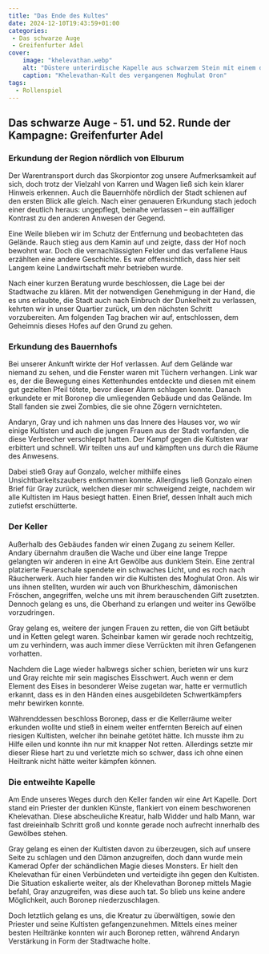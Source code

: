 ```yaml
---
title: "Das Ende des Kultes"
date: 2024-12-10T19:43:59+01:00
categories:
 - Das schwarze Auge
 - Greifenfurter Adel
cover:
    image: "khelevathan.webp"
    alt: "Düstere unterirdische Kapelle aus schwarzem Stein mit einem dämonischen Wesen im Zentrum, halb Widder und halb Mensch, mit glühenden roten Augen. Im Vordergrund versammeln sich vermummte Gestalten in roten Roben um eine brennende Feuerschale, die die Kapelle in ein unheimliches, rötliches Licht taucht. Die Wände sind mit Gravuren und dunklen Symbolen geschmückt, die eine bedrohliche Atmosphäre erzeugen."
    caption: "Khelevathan-Kult des vergangenen Moghulat Oron"
tags:
  - Rollenspiel
---
```


## Das schwarze Auge - 51. und 52. Runde der Kampagne: Greifenfurter Adel

### Erkundung der Region nördlich von Elburum

Der Warentransport durch das Skorpiontor zog unsere Aufmerksamkeit auf sich, doch trotz der Vielzahl von Karren und Wagen ließ sich kein klarer Hinweis erkennen. Auch die Bauernhöfe nördlich der Stadt schienen auf den ersten Blick alle gleich. Nach einer genaueren Erkundung stach jedoch einer deutlich heraus: ungepflegt, beinahe verlassen – ein auffälliger Kontrast zu den anderen Anwesen der Gegend.

Eine Weile blieben wir im Schutz der Entfernung und beobachteten das Gelände. Rauch stieg aus dem Kamin auf und zeigte, dass der Hof noch bewohnt war. Doch die vernachlässigten Felder und das verfallene Haus erzählten eine andere Geschichte. Es war offensichtlich, dass hier seit Langem keine Landwirtschaft mehr betrieben wurde.

Nach einer kurzen Beratung wurde beschlossen, die Lage bei der Stadtwache zu klären. Mit der notwendigen Genehmigung in der Hand, die es uns erlaubte, die Stadt auch nach Einbruch der Dunkelheit zu verlassen, kehrten wir in unser Quartier zurück, um den nächsten Schritt vorzubereiten. Am folgenden Tag brachen wir auf, entschlossen, dem Geheimnis dieses Hofes auf den Grund zu gehen.

### Erkundung des Bauernhofs

Bei unserer Ankunft wirkte der Hof verlassen. Auf dem Gelände war niemand zu sehen, und die Fenster waren mit Tüchern verhangen. Link war es, der die Bewegung eines Kettenhundes entdeckte und diesen mit einem gut gezielten Pfeil tötete, bevor dieser Alarm schlagen konnte. Danach erkundete er mit Boronep die umliegenden Gebäude und das Gelände. Im Stall fanden sie zwei Zombies, die sie ohne Zögern vernichteten.

Andaryn, Gray und ich nahmen uns das Innere des Hauses vor, wo wir einige Kultisten und auch die jungen Frauen aus der Stadt vorfanden, die diese Verbrecher verschleppt hatten. Der Kampf gegen die Kultisten war erbittert und schnell. Wir teilten uns auf und kämpften uns durch die Räume des Anwesens.

Dabei stieß Gray auf Gonzalo, welcher mithilfe eines Unsichtbarkeitszaubers entkommen konnte. Allerdings ließ Gonzalo einen Brief für Gray zurück, welchen dieser mir schweigend zeigte, nachdem wir alle Kultisten im Haus besiegt hatten. Einen Brief, dessen Inhalt auch mich zutiefst erschütterte.

### Der Keller

Außerhalb des Gebäudes fanden wir einen Zugang zu seinem Keller. Andary übernahm draußen die Wache und über eine lange Treppe gelangten wir anderen in eine Art Gewölbe aus dunklem Stein. Eine zentral platzierte Feuerschale spendete ein schwaches Licht, und es roch nach Räucherwerk. Auch hier fanden wir die Kultisten des Moghulat Oron. Als wir uns ihnen stellten, wurden wir auch von Bhurkheschim, dämonischen Fröschen, angegriffen, welche uns mit ihrem berauschenden Gift zusetzten. Dennoch gelang es uns, die Oberhand zu erlangen und weiter ins Gewölbe vorzudringen.

Gray gelang es, weitere der jungen Frauen zu retten, die von Gift betäubt und in Ketten gelegt waren. Scheinbar kamen wir gerade noch rechtzeitig, um zu verhindern, was auch immer diese Verrückten mit ihren Gefangenen vorhatten.

Nachdem die Lage wieder halbwegs sicher schien, berieten wir uns kurz und Gray reichte mir sein magisches Eisschwert. Auch wenn er dem Element des Eises in besonderer Weise zugetan war, hatte er vermutlich erkannt, dass es in den Händen eines ausgebildeten Schwertkämpfers mehr bewirken konnte.

Währenddessen beschloss Boronep, dass er die Kellerräume weiter erkunden wollte und stieß in einem weiter entfernten Bereich auf einen riesigen Kultisten, welcher ihn beinahe getötet hätte. Ich musste ihm zu Hilfe eilen und konnte ihn nur mit knapper Not retten. Allerdings setzte mir dieser Riese hart zu und verletzte mich so schwer, dass ich ohne einen Heiltrank nicht hätte weiter kämpfen können.

### Die entweihte Kapelle

Am Ende unseres Weges durch den Keller fanden wir eine Art Kapelle. Dort stand ein Priester der dunklen Künste, flankiert von einem beschworenen Khelevathan. Diese abscheuliche Kreatur, halb Widder und halb Mann, war fast dreieinhalb Schritt groß und konnte gerade noch aufrecht innerhalb des Gewölbes stehen.

Gray gelang es einen der Kultisten davon zu überzeugen, sich auf unsere Seite zu schlagen und den Dämon anzugreifen, doch dann wurde mein Kamerad Opfer der schändlichen Magie dieses Monsters. Er hielt den Khelevathan für einen Verbündeten und verteidigte ihn gegen den Kultisten. Die Situation eskalierte weiter, als der Khelevathan Boronep mittels Magie befahl, Gray anzugreifen, was diese auch tat. So blieb uns keine andere Möglichkeit, auch Boronep niederzuschlagen.

Doch letztlich gelang es uns, die Kreatur zu überwältigen, sowie den Priester und seine Kultisten gefangenzunehmen. Mittels eines meiner besten Heiltränke konnten wir auch Boronep retten, während Andaryn Verstärkung in Form der Stadtwache holte.
